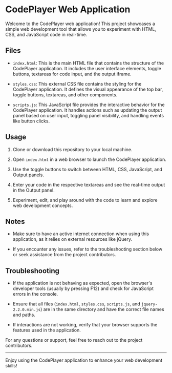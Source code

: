 # CodePlayer Web Application

Welcome to the CodePlayer web application! This project showcases a simple web development tool that allows you to experiment with HTML, CSS, and JavaScript code in real-time.

## Files

- `index.html`: This is the main HTML file that contains the structure of the CodePlayer application. It includes the user interface elements, toggle buttons, textareas for code input, and the output iframe.

- `styles.css`: This external CSS file contains the styling for the CodePlayer application. It defines the visual appearance of the top bar, toggle buttons, textareas, and other components.

- `scripts.js`: This JavaScript file provides the interactive behavior for the CodePlayer application. It handles actions such as updating the output panel based on user input, toggling panel visibility, and handling events like button clicks.

## Usage

1. Clone or download this repository to your local machine.

2. Open `index.html` in a web browser to launch the CodePlayer application.

3. Use the toggle buttons to switch between HTML, CSS, JavaScript, and Output panels.

4. Enter your code in the respective textareas and see the real-time output in the Output panel.

5. Experiment, edit, and play around with the code to learn and explore web development concepts.

## Notes

- Make sure to have an active internet connection when using this application, as it relies on external resources like jQuery.

- If you encounter any issues, refer to the troubleshooting section below or seek assistance from the project contributors.

## Troubleshooting

- If the application is not behaving as expected, open the browser's developer tools (usually by pressing F12) and check for JavaScript errors in the console.

- Ensure that all files (`index.html`, `styles.css`, `scripts.js`, and `jquery-2.2.0.min.js`) are in the same directory and have the correct file names and paths.

- If interactions are not working, verify that your browser supports the features used in the application.

For any questions or support, feel free to reach out to the project contributors.

---

Enjoy using the CodePlayer application to enhance your web development skills!

